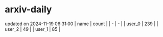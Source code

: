 # arxiv-daily
updated on 2024-11-19 06:31:00
| name | count |
| - | - |
| user_0 | 239 |
| user_2 | 49 |
| user_1 | 85 |
